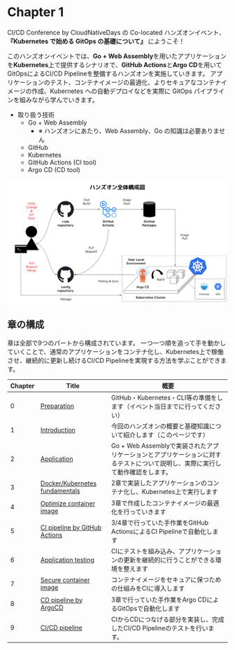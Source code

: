 # Chapter 1

CI/CD Conference by CloudNativeDays の Co-located ハンズオンイベント、**『Kubernetes で始める GitOps の基礎について』** にようこそ！

このハンズオンイベントでは、**Go + Web Assembly**を用いたアプリケーションを**Kubernetes**上で提供するシナリオで、**GitHub Actions**と**Argo CD**を用いてGitOpsによるCI/CD Pipelineを整備するハンズオンを実施していきます。
アプリケーションのテスト、コンテナイメージの最適化、よりセキュアなコンテナイメージの作成、Kubernetes への自動デプロイなどを実際に GitOps パイプラインを組みながら学んでいきます。

* 取り扱う技術
	* Go + Web Assembly
      * ※ ハンズオンにあたり、Web Assembly、Go の知識は必要ありません
	* GitHub
	* Kubernetes
	* GitHub Actions (CI tool)
	* Argo CD (CD tool)

![ハンズオン全体構成図](./images/chapter1/overview.png)

## 章の構成

章は全部で9つのパートから構成されています。
一つ一つ順を追って手を動かしていくことで、通常のアプリケーションをコンテナ化し、Kubernetes上で稼働させ、継続的に更新し続けるCI/CD Pipelineを実現する方法を学ぶことができます。

|  Chapter  |  Title  | 概要 |
| ---- | ---- | ---- |
|0|[Preparation](./chapter0.md)|GitHub・Kubernetes・CLI等の準備をします（イベント当日までに行ってください）|
|1|[Introduction](./chapter1.md)|今回のハンズオンの概要と基礎知識について紹介します（このページです）|
|2|[Application](./chapter2.md)|Go + Web Assemblyで実装されたアプリケーションとアプリケーションに対するテストについて説明し、実際に実行して動作確認をします。|
|3|[Docker/Kubernetes fundamentals](./chapter3.md)|2章で実装したアプリケーションのコンテナ化し、Kubernetes上で実行します|
|4|[Optimize container image](./chapter4.md)|3章で作成したコンテナイメージの最適化を行っていきます|
|5|[CI pipeline by GitHub Actions](./chapter5.md)|3/4章で行っていた手作業をGitHub ActionsによるCI Pipelineで自動化します|
|6|[Application testing](./chapter6.md)|CIにテストを組み込み、アプリケーションの更新を継続的に行うことができる環境を整えます|
|7|[Secure container image](./chapter7.md)|コンテナイメージをセキュアに保つための仕組みをCIに導入します|
|8|[CD pipeline by ArgoCD](./chapter8.md)|3章で行っていた手作業をArgo CDによるGitOpsで自動化します|
|9|[CI/CD pipeline](./chapter9.md)|CIからCDにつなげる部分を実装し、完成したCI/CD Pipelineのテストを行います。|
